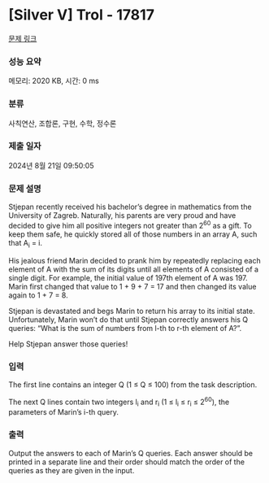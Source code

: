 # [Silver V] Trol - 17817 

[문제 링크](https://www.acmicpc.net/problem/17817) 

### 성능 요약

메모리: 2020 KB, 시간: 0 ms

### 분류

사칙연산, 조합론, 구현, 수학, 정수론

### 제출 일자

2024년 8월 21일 09:50:05

### 문제 설명

<p>Stjepan recently received his bachelor’s degree in mathematics from the University of Zagreb. Naturally, his parents are very proud and have decided to give him all positive integers not greater than 2<sup>60</sup> as a gift. To keep them safe, he quickly stored all of those numbers in an array A, such that A<sub>i</sub> = i.</p>

<p>His jealous friend Marin decided to prank him by repeatedly replacing each element of A with the sum of its digits until all elements of A consisted of a single digit. For example, the initial value of 197th element of A was 197. Marin first changed that value to 1 + 9 + 7 = 17 and then changed its value again to 1 + 7 = 8.</p>

<p>Stjepan is devastated and begs Marin to return his array to its initial state. Unfortunately, Marin won’t do that until Stjepan correctly answers his Q queries: “What is the sum of numbers from l-th to r-th element of A?”.</p>

<p>Help Stjepan answer those queries!</p>

### 입력 

 <p>The first line contains an integer Q (1 ≤ Q ≤ 100) from the task description.</p>

<p>The next Q lines contain two integers l<sub>i</sub> and r<sub>i</sub> (1 ≤ l<sub>i</sub> ≤ r<sub>i</sub> ≤ 2<sup>60</sup>), the parameters of Marin’s i-th query.</p>

### 출력 

 <p>Output the answers to each of Marin’s Q queries. Each answer should be printed in a separate line and their order should match the order of the queries as they are given in the input.</p>

